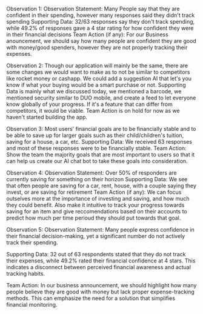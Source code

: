 Observation 1: 
  Observation Statement: Many People say that they are confident in their spending, however many responses said they didn't track spending
  Supporting Data: 32/63 responses say they don't track spending, while 49.2% of responses gave a 4 star rating for how confident they were in their financial decisions 
  Team Action (if any): For our Business anouncement, we should say how many people are confident they are good with money/good spenders, however they are not properly 
    tracking their expenses.
    
Observation 2:
Though our application will mainly be the same, there are some changes we would want to make as to not be similar to competitors like rocket money or cashapp. We could add a suggestion AI that let's you know if what your buying would be a smart purchase or not. Supporting Data is mainly what we discussed today, we mentioned a barcode, we mentioned security similar to DUO mobile, and create a feed to let everyone know globally of your progress. If it's a feature that can differ from competitors, it would be viable. Team Action is on hold for now as we haven't started building the app. 

Observation 3:
  Most users' financial goals are to be financially stable and to be able to save up for larger goals such as their child/children's tuition, saving for a house, a car, etc. 
  Supporting Data: We received 63 responses and most of these responses were to be financially stable.
  Team Action: Show the team the majority goals that are most important to users so that it can help us create our AI chat bot to take these goals into consideration.

Observation 4: 
  Observation Statement: Over 50% of responders are currently saving for something on their horizon
  Supporting Data: We see that often people are saving for a car, rent, house, with a couple saying they invest, or are saving for retirement 
  Team Action (if any): We can focus outselves more at the importance of investing and saving, and how much they could benefit. Also make it intuitive to track your progress towards saving for an item and give reccomendations based on their accounts to predict how much per time perioud they should put towards that goal.

Observation 5: 
Observation Statement: Many people express confidence in their financial decision-making, yet a significant number do not actively track their spending.

Supporting Data: 32 out of 63 respondents stated that they do not track their expenses, while 49.2% rated their financial confidence at 4 stars. This indicates a disconnect between perceived financial awareness and actual tracking habits.

Team Action: In our business announcement, we should highlight how many people believe they are good with money but lack proper expense-tracking methods. This can emphasize the need for a solution that simplifies financial monitoring.
